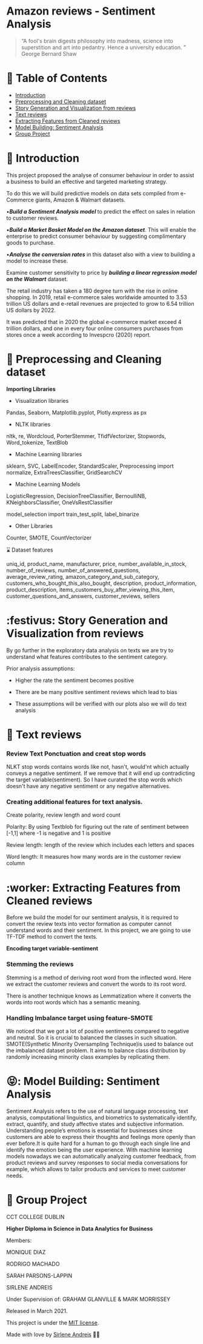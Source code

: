 # Amazon reviews - Sentiment Analysis

> “A fool's brain digests philosophy into madness, science into superstition and art into pedantry. Hence a university education. ” George Bernard Shaw


# :pushpin: Table of Contents

* [Introduction](#memo-introduction)
* [Preprocessing and Cleaning dataset](#rocket-preprocessing-and-cleaning-dataset)
* [Story Generation and Visualization from reviews](#festivus-story-generation-and-visualization-from-reviews)
* [Text reviews](#runner-text-reviews)
* [Extracting Features from Cleaned reviews](#worker-extracting-features-from-cleaned-reviews)
* [Model Building: Sentiment Analysis](#closedbook-model-building-sentiment-analysis)
* [Group Project](#tada-group-project)


# :memo: Introduction

This project proposed the analyse of consumer behaviour in order to assist a business to build an effective and targeted marketing strategy. 

To do this we will build predictive models on data sets compiled from e-Commerce giants, Amazon & Walmart datasets.

•***Build a Sentiment Analysis model*** to predict the effect on sales in relation to customer reviews.

•***Build a Market Basket Model on the Amazon dataset***. This will enable the enterprise to predict consumer behaviour by suggesting complimentary goods to purchase. 

•***Analyse the conversion rates*** in this dataset also with a view to building a model to increase these.


Examine customer sensitivity to price by ***building a linear regression model on the Walmart*** dataset.

The retail industry has taken a 180 degree turn with the rise in online shopping. In 2019, retail e-commerce sales worldwide amounted to 3.53 trillion US dollars and e-retail revenues are projected to grow to 6.54 trillion US dollars by 2022.

It was predicted that in 2020 the global e-commerce market exceed 4 trillion dollars, and one in every four online consumers purchases from stores once a week according to Invespcro (2020) report.

# :rocket: Preprocessing and Cleaning dataset

**Importing Libraries**

* Visualization libraries

Pandas, Seaborn, Matplotlib.pyplot, Plotly.express as px

* NLTK libraries

nltk, re, Wordcloud, PorterStemmer, TfidfVectorizer, Stopwords, Word_tokenize, TextBlob

* Machine Learning libraries

sklearn, SVC, LabelEncoder, StandardScaler, Preprocessing import normalize, ExtraTreesClassifier, GridSearchCV

* Machine Learning Models

LogisticRegression, DecisionTreeClassifier, BernoulliNB, KNeighborsClassifier, OneVsRestClassifier

model_selection import train_test_split, label_binarize

* Other Libraries

Counter, SMOTE, CountVectorizer


⌛️ Dataset features

uniq_id, product_name, manufacturer, price, number_available_in_stock, number_of_reviews, number_of_answered_questions, average_review_rating,
amazon_category_and_sub_category, customers_who_bought_this_also_bought, description, product_information, product_description, items_customers_buy_after_viewing_this_item, customer_questions_and_answers, customer_reviews, sellers 


# :festivus: Story Generation and Visualization from reviews


By go further in the exploratory data analysis on texts we are try to understand what features contributes to the sentiment category.

Prior analysis assumptions:

* Higher the rate the sentiment becomes positive

* There are be many positive sentiment reviews which lead to bias

* These assumptions will be verified with our plots also we will do text analysis

# :runner: Text reviews

### Review Text Ponctuation and creat stop words
NLKT stop words contains words like not, hasn't, would'nt which actually conveys a negative sentiment. If we remove that it will end up contradicting the target variable(sentiment). So I have curated the stop words which doesn't have any negative sentiment or any negative alternatives.


### Creating additional features for text analysis.

Create polarity, review length and word count

Polarity: By using Textblob for figuring out the rate of sentiment between [-1,1] where -1 is negative and 1 is positive

Review length: length of the review which includes each letters and spaces

Word length: It measures how many words are in the customer review column

# :worker: Extracting Features from Cleaned reviews

Before we build the model for our sentiment analysis, it is required to convert the review texts into vector formation as computer cannot understand words and their sentiment. In this project, we are going to use TF-TDF method to convert the texts.

**Encoding target variable-sentiment**

### Stemming the reviews
Stemming is a method of deriving root word from the inflected word. Here we extract the customer reviews and convert the words to its root word.

There is another technique knows as Lemmatization where it converts the words into root words which has a semantic meaning.

### Handling Imbalance target using feature-SMOTE
We noticed that we got a lot of positive sentiments compared to negative and neutral. So it is crucial to balanced the classes in such situation. SMOTE(Synthetic Minority Oversampling Technique)is used to balance out the imbalanced dataset problem. It aims to balance class distribution by randomly increasing minority class examples by replicating them.

# 😝: Model Building: Sentiment Analysis

Sentiment Analysis refers to the use of natural language processing, text analysis, computational linguistics, and biometrics to systematically identify, extract, quantify, and study affective states and subjective information. 
Understanding people’s emotions is essential for businesses since customers are able to express their thoughts and feelings more openly than ever before.It is quite hard for a human to go through each single line and identify the emotion being the user experience. With machine learning models nowadays we can automatically analyzing customer feedback, from product reviews and survey responses to social media conversations for example, which allows to tailor products and services to meet customer needs.


# :tada: Group Project

CCT COLLEGE DUBLIN

**Higher Diploma in Science in Data Analytics for Business**

Members: 

MONIQUE DIAZ

RODRIGO MACHADO

SARAH PARSONS-LAPPIN

SIRLENE ANDREIS

Under Supervision of: GRAHAM GLANVILLE & MARK MORRISSEY

Released in March 2021.

This project is under the [MIT license](https://github.com/AndreisSirlene/Sentiment-reviews-AWS/blob/master/LICENSE).

Made with love by [Sirlene Andreis](https://github.com/AndreisSirlene) 💚🚀
